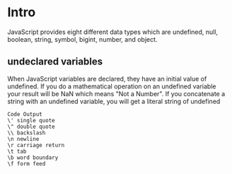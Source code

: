 # Intro

JavaScript provides eight different data types which are undefined, null, boolean, string, symbol, bigint, number, and object.

## undeclared variables

When JavaScript variables are declared, they have an initial value of undefined. If you do a mathematical operation on an undefined variable your result will be NaN which means "Not a Number". If you concatenate a string with an undefined variable, you will get a literal string of undefined

```text
Code Output
\' single quote
\" double quote
\\ backslash
\n newline
\r carriage return
\t tab
\b word boundary
\f form feed
```
